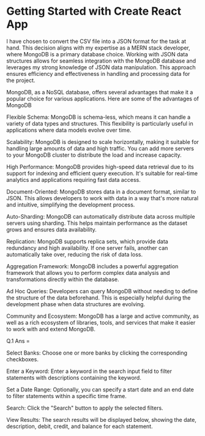 # Getting Started with Create React App

I have chosen to convert the CSV file into a JSON format for the task at hand. This decision aligns with my expertise as a MERN stack developer, where MongoDB is a primary database choice. Working with JSON data structures allows for seamless integration with the MongoDB database and leverages my strong knowledge of JSON data manipulation. This approach ensures efficiency and effectiveness in handling and processing data for the project.

MongoDB, as a NoSQL database, offers several advantages that make it a popular choice for various applications. Here are some of the advantages of MongoDB

Flexible Schema: MongoDB is schema-less, which means it can handle a variety of data types and structures. This flexibility is particularly useful in applications where data models evolve over time.

Scalability: MongoDB is designed to scale horizontally, making it suitable for handling large amounts of data and high traffic. You can add more servers to your MongoDB cluster to distribute the load and increase capacity.

High Performance: MongoDB provides high-speed data retrieval due to its support for indexing and efficient query execution. It's suitable for real-time analytics and applications requiring fast data access.

Document-Oriented: MongoDB stores data in a document format, similar to JSON. This allows developers to work with data in a way that's more natural and intuitive, simplifying the development process.

Auto-Sharding: MongoDB can automatically distribute data across multiple servers using sharding. This helps maintain performance as the dataset grows and ensures data availability.

Replication: MongoDB supports replica sets, which provide data redundancy and high availability. If one server fails, another can automatically take over, reducing the risk of data loss.

Aggregation Framework: MongoDB includes a powerful aggregation framework that allows you to perform complex data analysis and transformations directly within the database.

Ad Hoc Queries: Developers can query MongoDB without needing to define the structure of the data beforehand. This is especially helpful during the development phase when data structures are evolving.

Community and Ecosystem: MongoDB has a large and active community, as well as a rich ecosystem of libraries, tools, and services that make it easier to work with and extend MongoDB.

Q.1 Ans =

Select Banks: Choose one or more banks by clicking the corresponding checkboxes.

Enter a Keyword: Enter a keyword in the search input field to filter statements with descriptions containing the keyword.

Set a Date Range: Optionally, you can specify a start date and an end date to filter statements within a specific time frame.

Search: Click the "Search" button to apply the selected filters.

View Results: The search results will be displayed below, showing the date, description, debit, credit, and balance for each statement.
